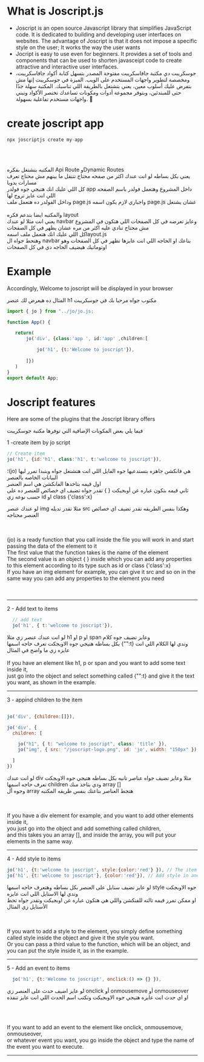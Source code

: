 
<h1>What is Joscript.js</h1>

<ul>
<li>
 Joscript is an open source Javascript library that simplifies JavaScript code. It is dedicated to building and developing user interfaces on websites. The advantage of Joscript is that it does not impose a   
    specific style on the user; It works the way the user wants
</li>
<li>Jocript is easy to use even for beginners. It provides a set of tools and components that can be used to shorten javasceipt code to create attractive and interactive user interfaces.</li>

 <li>جوسكريبت دي مكتبة جافاسكريبت مفتوحة المصدر بتسهل كتابة أكواد جافاسكريبت، ومخصصة لتطوير واجهات المستخدم على الويب. الميزة في جوسكريبت إنها مش بتفرض عليك أسلوب معين، يعني بتشتغل بالطريقة اللي تناسبك.
المكتبة سهلة جدًا حتى للمبتدئين، وبتوفر مجموعة أدوات ومكونات تساعدك تختصر الأكواد وتبني واجهات مستخدم تفاعلية بسهولة. 🚀
</li>
</ul>

<h1>create joscript app</h1>

```jsx
npx joscriptjs create my-app
```
<br>
<br>

<div>



 المكتبه بتشتغل بفكره Api Route وDynamic Routes 
 <br>
يعني بكل بساطه  لو انت عندك اكثر من صفحه محتاج تتنقل ما بينهم مش محتاج تعرف مسارات يدويا
 <br>
 كل اللي عليك انك هتيجي جوه فولدر app داخل المشروع وهتعمل فولدر باسم الصفحه اللي انت عايز تروح لها 
 <br>
وداخل الفولدر ده هتعمل ملف page.js  واجباري لازم يكون اسمه page.js عشان يشتغل
<br>
<br>
والمكتبه ايضا بتدعم فكره  layout 
<br>
   يعني انت مثلا لو عندك  navbar وعايز تعرضه في كل الصفحات اللي هتكون في المشروع
<br>
 مش محتاج تنادي عليه اكثر من مره عشان يظهر في كل الصفحات 
<br>
كل اللي عليك انك هتعمل ملف اسمهlayout.js 
<br>
 وهتحط جواه ال navbar بتاعك او الحاجه اللي انت عايزها تظهر في كل الصفحات وهو اوتوماتيك هيضيف الحاجه دي في كل الصفحات
</div>


 <h1>Example</h1>
 <p>Accordingly, Welcome to joscript will be displayed in your browser</p>
 <p>المثال ده هيعرض لك عنصر h1  مكتوب جواه مرحبا بك في جوسكريبت</p>
 
 ```jsx
import { jo } from "../jo/jo.js;

function App() {

    return(
        jo('div', {class:'app ', id:'app' ,children:[

            jo('h1', {t:'Welcome to joscript'}),
           
        ]})
    )
}
export default App;
 ```

 <h1>Joscript features</h1>
 <p>Here are some of the plugins that the Joscript library offers </p>
 <p>فيما يلي بعض المكونات الإضافية التي توفرها مكتبة جوسكريبت </p>
 <div>
  <p>1 -create item by jo script</p>
  
  ```jsx
  // Create item
  jo('h1', {id:'h1', class:'h1', t:'welcome to joscript'}),
  ```
 </div>

<div>
 ؛(jo) هي فانكشن جاهزه بتستدعيها جوه الفايل اللي انت هتشتغل جواه وبتبدا تمرر ليها البيانات الخاصه بالعنصر
 <br>
اول قيمه بتاخدها الفانكشن هي اسم العنصر
 <br>
 ثاني قيمه بتكون عباره عن أوبجيكت { } تقدر جواه تضيف اي خصائص للعنصر ده على حسب نوعه زي   id او class {'class':x}
 
 لو عندك عنصر img مثلا تقدر تديله src وهكذا بنفس الطريقه تقدر تضيف اي خصائص  العنصر محتاجه
</div>
<br>
<br>
(jo) is a ready function that you call inside the file you will work in and start passing the data of the element to it
<br>
The first value that the function takes is the name of the element
<br>
The second value is an object { } inside which you can add any properties to this element according to its type such as id or class {'class':x}
<br>
If you have an img element for example, you can give it src and so on in the same way you can add any properties to the element you need


<br>
<br>
<br>
<hr>

<p> 2 - Add text to items</p>

```jsx
  // add text 
  jo('h1', { t:'welcome to joscript'}),
  ```

  <div>
   لو انت عندك عنصر زي مثلا h1  او p  او span وعايز تضيف جوه كلام 
   <br>
   بكل بساطه هتيجي جوه الاوبجكت تعرف حاجه اسمها  {"":t}  وتدي لها الكلام اللي انت عايزه زي ما واضح في المثال
   <br>
   <br>
   If you have an element like h1, p or span and you want to add some text inside it,
   <br>
   just go into the object and select something called {"":t} and give it the text you want, as shown in the example.
   <br>
   
  </div>

<hr>



<p> 3 - appind children to the item</p>

```jsx
  
jo('div', {children:[]}),

jo('div', {
  children: [

    jo("h1", { t: "welcome to joscript", class: 'title' }),
    jo("img", { src: "/joscript-logo.png", id: 'jo', width: "150px" }),

  ]
})


  ```

  <div>
  لو انت عندك div مثلا وعايز تضيف جواه عناصر تانيه بكل بساطه هتيجي جوه الاوبجكت تعرف حاجه اسمها children ودي بتاخذ منك array  []
   <br>
  وجوه أل array هتحط العناصر بتاعتك بنفس طريقه المكتبه
   <br>
   <br>
   <br>

   If you have a div element for example, and you want to add other elements inside it,
   <br>
   you just go into the object and add something called children,
   <br>
   and this takes you an array [], and inside the array, you will put your elements in the same way.
   
  </div>

<hr>

 <div>
 <p> 4 - Add style to items</p>
  
  ```jsx
  jo('h1', {t:'welcome to joscript', style:{color:'red'} }), // The item will be given a red color
  jo('h1', {t:'welcome to joscript'}, {color:'red'}), // Add style in another way
  ```
 </div>

 لو عايز تضيف ستايل على العنصر بكل بساطه وهتعرف حاجه اسمها style جوه الاوبجكت وتدي لها الاستايل اللي انت عايزه
 <br>
 او ممكن تمرر قيمه تالته للفنكشن واللي هي هتكون عباره عن اوبجيكت وتقدر جواه تحط الأستايل زي المثال

  <div>
   <br>
 <br>
 If you want to add a style to the element, you simply define something called style inside the object and give it the style you want.
   <br>
Or you can pass a third value to the function, which will be an object, and you can put the style inside it, as in the example.


<hr>
   
  <p>5 - Add an event to items</p>
  
  ```jsx
    jo('h1', {t:'Welcome to joscript', onclick:() => {} }),
  ```

لو عايز اضيف حدث على العنصر زي onclick أو onmousemove أو onmouseover
<br>
او اي حدث انت عايزه هتيجي جوه الاوبجيكت وتكتب اسم الحدث اللي انت عايز تنفذه 

 </div>
<br>
<br>

 If you want to add an event to the element like onclick, onmousemove, onmouseover, 
<br>
 or whatever event you want, you go inside the object and type the name of the event you want to execute.
 
<hr>
 

